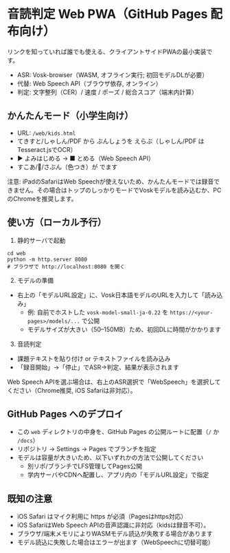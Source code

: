 # 音読判定 Web PWA（GitHub Pages 配布向け）

リンクを知っていれば誰でも使える、クライアントサイドPWAの最小実装です。
- ASR: Vosk-browser（WASM, オフライン実行; 初回モデルDLが必要）
- 代替: Web Speech API（ブラウザ依存, オンライン）
- 判定: 文字整列（CER）/ 速度 / ポーズ / 総合スコア（端末内計算）

## かんたんモード（小学生向け）

- URL: `/web/kids.html`
- てきすと/しゃしん/PDF から ぶんしょうを えらぶ（しゃしん/PDF はTesseract.jsでOCR）
- ▶ よみはじめる → ■ とめる（Web Speech API）
- すこあ/🌟/さぶん（色つき）が でます

注意: iPadのSafariはWeb Speechが使えないため、かんたんモードでは録音できません。その場合はトップのしっかりモードでVoskモデルを読み込むか、PCのChromeを推奨します。

## 使い方（ローカル予行）

1) 静的サーバで起動

```
cd web
python -m http.server 8080
# ブラウザで http://localhost:8080 を開く
```

2) モデルの準備
- 右上の「モデルURL設定」に、Vosk日本語モデルのURLを入力して「読み込み」
  - 例: 自前でホストした `vosk-model-small-ja-0.22` を `https://<your-pages>/models/...` で公開
  - モデルサイズが大きい（50–150MB）ため、初回DLに時間がかかります

3) 音読判定
- 課題テキストを貼り付け or テキストファイルを読み込み
- 「録音開始」→「停止」でASR→判定、結果が表示されます

Web Speech APIを選ぶ場合は、右上のASR選択で「WebSpeech」を選択してください（Chrome推奨, iOS Safariは非対応）。

## GitHub Pages へのデプロイ

- この `web` ディレクトリの中身を、GitHub Pages の公開ルートに配置（`/` か `/docs`）
- リポジトリ → Settings → Pages でブランチを指定
- モデルは容量が大きいため、以下いずれかの方法で公開してください
  - 別リポ/ブランチでLFS管理してPages公開
  - 学内サーバやCDNへ配置し、アプリ内の「モデルURL設定」で指定

## 既知の注意
- iOS Safari はマイク利用に https が必須（Pagesはhttps対応）
- iOS SafariはWeb Speech APIの音声認識に非対応（kidsは録音不可）。
- ブラウザ/端末メモリによりWASMモデル読込が失敗する場合があります
- モデル読込に失敗した場合はエラーが出ます（WebSpeechに切替可能）
